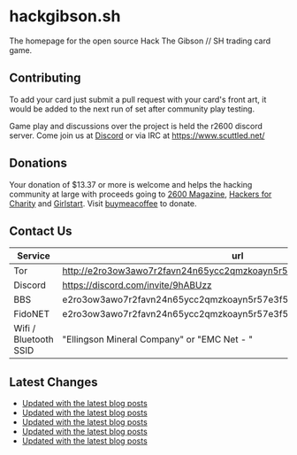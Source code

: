 # hackgibson.sh
The homepage for the open source Hack The Gibson // SH trading card game.


## Contributing

To add your card just submit a pull request with your card's front art, it would be added to the next run of set after community play testing.

Game play and discussions over the project is held the r2600 discord server. Come join us at [Discord](https://discord.com/invite/9hABUzz) or via IRC at https://www.scuttled.net/


## Donations

Your donation of $13.37 or more is welcome and helps the hacking community at large with proceeds going to [2600 Magazine](https://2600.com/), [Hackers for Charity](https://hackersforcharity.org) and [Girlstart](https://girlstart.org).  Visit [buymeacoffee](https://www.buymeacoffee.com/hackgibson.sh) to donate.


## Contact Us

Service | url
-|-
Tor | http://e2ro3ow3awo7r2favn24n65ycc2qmzkoayn5r57e3f56nvjwdcgg32ad.onion
Discord | https://discord.com/invite/9hABUzz
BBS | e2ro3ow3awo7r2favn24n65ycc2qmzkoayn5r57e3f56nvjwdcgg32ad.onion:23
FidoNET | e2ro3ow3awo7r2favn24n65ycc2qmzkoayn5r57e3f56nvjwdcgg32ad.onion:24554
Wifi / Bluetooth SSID | "Ellingson Mineral Company" or "EMC Net - <fidonet address>"

## Latest Changes
<!-- BLOG-POST-LIST:START -->
- [Updated with the latest blog posts](https://github.com/DFW2600/hackgibson.sh/commit/a4fdc82229d38e58c55663366293180c8fa58e3c)
- [Updated with the latest blog posts](https://github.com/DFW2600/hackgibson.sh/commit/1d8ab83ed6cb1798e7f47108711eda4b81683a0c)
- [Updated with the latest blog posts](https://github.com/DFW2600/hackgibson.sh/commit/e123f0e5d76ddbb871ca9d1e2922ab877ec1b381)
- [Updated with the latest blog posts](https://github.com/DFW2600/hackgibson.sh/commit/07e976257487a8e1c600503705bb3df97dfd3c24)
- [Updated with the latest blog posts](https://github.com/DFW2600/hackgibson.sh/commit/aaa706378aadc4e1d2915b4b1007c909c08c43e7)
<!-- BLOG-POST-LIST:END -->
